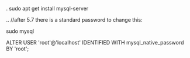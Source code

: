 .
sudo apt get install mysql-server

..
//after 5.7 there is a standard password to change this:

sudo mysql

ALTER USER 'root'@'localhost' IDENTIFIED WITH mysql_native_password BY 'root';

